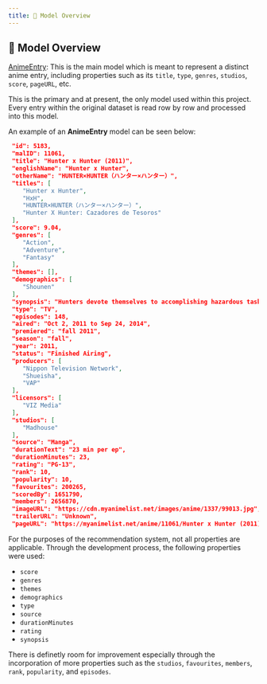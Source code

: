 ```yaml
---
title: 🧩 Model Overview
---
```


## 🧩 Model Overview

[AnimeEntry](https://github.com/vikiru/recommender/models/AnimeEntry.js): This is the main model which is meant to represent a distinct anime entry, including
properties such as its `title`, `type`, `genres`, `studios`, `score`, `pageURL`, etc.

This is the primary and at present, the only model used within this project. Every entry within the original dataset is read row by row and processed into this model.

An example of an **AnimeEntry** model can be seen below:

```json
 "id": 5183,
 "malID": 11061,
 "title": "Hunter x Hunter (2011)",
 "englishName": "Hunter x Hunter",
 "otherName": "HUNTER×HUNTER（ハンター×ハンター）",
 "titles": [
    "Hunter x Hunter",
    "HxH",
    "HUNTER×HUNTER（ハンター×ハンター）",
    "Hunter X Hunter: Cazadores de Tesoros"
 ],
 "score": 9.04,
 "genres": [
    "Action",
    "Adventure",
    "Fantasy"
 ],
 "themes": [],
 "demographics": [
    "Shounen"
 ],
 "synopsis": "Hunters devote themselves to accomplishing hazardous tasks, all from traversing the world's uncharted territories to locating rare items and monsters. Before becoming a Hunter, one must pass the Hunter Examination—a high-risk selection process in which most applicants end up handicapped or worse, deceased.\n\nAmbitious participants who challenge the notorious exam carry their own reason. What drives 12-year-old Gon Freecss is finding Ging, his father and a Hunter himself. Believing that he will meet his father by becoming a Hunter, Gon takes the first step to walk the same path.\n\nDuring the Hunter Examination, Gon befriends the medical student Leorio Paladiknight, the vindictive Kurapika, and ex-assassin Killua Zoldyck. While their motives vastly differ from each other, they band together for a common goal and begin to venture into a perilous world.",
 "type": "TV",
 "episodes": 148,
 "aired": "Oct 2, 2011 to Sep 24, 2014",
 "premiered": "fall 2011",
 "season": "fall",
 "year": 2011,
 "status": "Finished Airing",
 "producers": [
    "Nippon Television Network",
    "Shueisha",
    "VAP"
 ],
 "licensors": [
    "VIZ Media"
 ],
 "studios": [
    "Madhouse"
 ],
 "source": "Manga",
 "durationText": "23 min per ep",
 "durationMinutes": 23,
 "rating": "PG-13",
 "rank": 10,
 "popularity": 10,
 "favourites": 200265,
 "scoredBy": 1651790,
 "members": 2656870,
 "imageURL": "https://cdn.myanimelist.net/images/anime/1337/99013.jpg",
 "trailerURL": "Unknown",
 "pageURL": "https://myanimelist.net/anime/11061/Hunter x Hunter (2011)",
```

For the purposes of the recommendation system, not all properties are applicable. Through the development process, the following properties were used:

-   `score`
-   `genres`
-   `themes`
-   `demographics`
-   `type`
-   `source`
-   `durationMinutes`
-   `rating`
-   `synopsis`

There is definetly room for improvement especially through the incorporation of more properties such as the `studios`, `favourites`, `members`, `rank`, `popularity`, and `episodes`.
